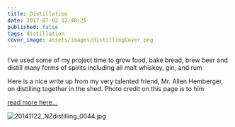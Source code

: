 ```yaml
---
title: Distillation
date: 2017-07-02 12:40:25
published: false
tags: distillation
cover_image: assets/images/distillingCover.png
---
```

I've used some of my project time to grow food, bake bread, brew beer and distill many forms of spirits including all malt whiskey, gin, and rum

Here is a nice write up from my very talented friend, Mr. Allen Hemberger, on distilling together in the shed.  Photo credit on this page is to him

[read more here...](http://www.stray-project.com/2015/05/distillation/)

![20141122_NZdistilling_0044.jpg](20141122_NZdistilling_0055.jpg)